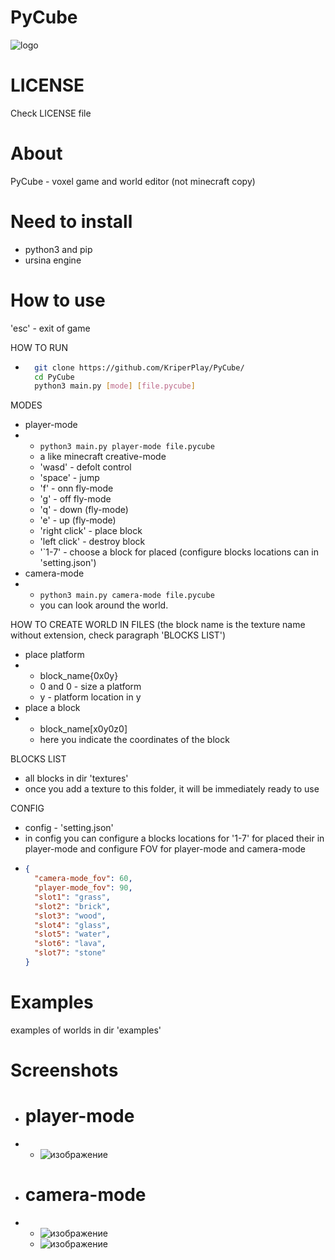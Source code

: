 # PyCube

![logo](https://github.com/user-attachments/assets/84f75835-c0b9-419c-9aa1-70ed93e52619)

# LICENSE
Check LICENSE file

# About
PyCube - voxel game and world editor
(not minecraft copy)

# Need to install
* python3 and pip
* ursina engine

# How to use
'esc' - exit of game

HOW TO RUN
* ```bash
    git clone https://github.com/KriperPlay/PyCube/
    cd PyCube
    python3 main.py [mode] [file.pycube]
    ```
  
MODES
* player-mode
* * ```python3 main.py player-mode file.pycube```
  * a like minecraft creative-mode
  * 'wasd' - defolt control
  * 'space' - jump
  * 'f' - onn fly-mode
  * 'g' - off fly-mode
  * 'q' - down (fly-mode)
  * 'e' - up (fly-mode)
  * 'right click' - place block
  * 'left click' - destroy block
  * '`1-7' - choose a block for placed (configure blocks locations can in 'setting.json')
* camera-mode
* * ```python3 main.py camera-mode file.pycube```
  * you can look around the world.

HOW TO CREATE WORLD IN FILES
(the block name is the texture name without extension, check paragraph 'BLOCKS LIST')
* place platform
* * block_name{0x0y}
  * 0 and 0 - size a platform
  * y - platform location in y
* place a block
* * block_name[x0y0z0]
  * here you indicate the coordinates of the block

BLOCKS LIST
* all blocks in dir 'textures'
* once you add a texture to this folder, it will be immediately ready to use

CONFIG
* config - 'setting.json'
* in config you can configure a blocks locations for '1-7' for placed their in player-mode and configure FOV for player-mode and camera-mode
* ```json
  {
    "camera-mode_fov": 60,
    "player-mode_fov": 90,
    "slot1": "grass",
    "slot2": "brick",
    "slot3": "wood",
    "slot4": "glass",
    "slot5": "water",
    "slot6": "lava",
    "slot7": "stone"
  }
  ```

# Examples
examples of worlds in dir 'examples'

# Screenshots
* # player-mode
* * ![изображение](https://github.com/user-attachments/assets/36fd2f68-957e-4968-be4f-2a5e64dff075)
* # camera-mode
* * ![изображение](https://github.com/user-attachments/assets/38f34372-f64d-409d-80a6-b2cdeff7e33c)
  * ![изображение](https://github.com/user-attachments/assets/9ca1c714-0315-4fcc-97ca-93a4f2da4d5d)

